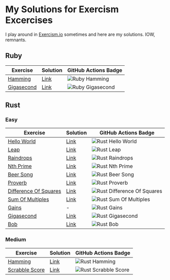 # My Solutions for Exercism Excercises

I play around in [Exercism.io](https://exercism.io/profiles/dopin) sometimes and here are my solutions.
IOW, remnants.

## Ruby

| Exercise | Solution | GitHub Actions Badge |
|--|--|--|
| [Hamming](ruby/hamming) | [Link](https://exercism.io/tracks/ruby/exercises/hamming/solutions/47527558af61fb5afd047fbb) | ![Ruby Hamming](https://github.com/dopin/exercism/workflows/Ruby%20Hamming/badge.svg) |
| [Gigasecond](ruby/gigasecond) | [Link]() | ![Ruby Gigasecond](https://github.com/dopin/exercism/workflows/Ruby%20Gigasecond/badge.svg) |

## Rust

### Easy

| Exercise | Solution | GitHub Actions Badge |
|--|--|--|
| [Hello World](rust/hello-world) | [Link](https://exercism.io/tracks/rust/exercises/hello-world/solutions/a00f1e85f03d4aac9539b4ecce982647) | ![Rust Hello World](https://github.com/dopin/exercism/workflows/Rust%20Hello%20World/badge.svg) |
| [Leap](rust/leap) | [Link](https://exercism.io/tracks/rust/exercises/leap/solutions/6ac07e7ecbd14175ac2cdb86fb59910b) | ![Rust Leap](https://github.com/dopin/exercism/workflows/Rust%20Leap/badge.svg) |
| [Raindrops](rust/raindrops) | [Link](https://exercism.io/tracks/rust/exercises/raindrops/solutions/71b7f8dfbfa840c381f19624d582b4e3) | ![Rust Raindrops](https://github.com/dopin/exercism/workflows/Rust%20Raindrops/badge.svg) |
| [Nth Prime](rust/nth-prime) | [Link](https://exercism.io/tracks/rust/exercises/nth-prime/solutions/64dab4c9c0e9429f8147240959206aea) | ![Rust Nth Prime](https://github.com/dopin/exercism/workflows/Rust%20Nth%20Prime/badge.svg) |
| [Beer Song](rust/beer-song) | [Link](https://exercism.io/tracks/rust/exercises/beer-song/solutions/84588627807440288b98c0c01ee30e91) | ![Rust Beer Song](https://github.com/dopin/exercism/workflows/Rust%20Beer%20Song/badge.svg) |
| [Proverb](rust/proverb) | [Link](https://exercism.io/tracks/rust/exercises/proverb/solutions/671777d5da1743d99ed1e3d158f453d6) | ![Rust Proverb](https://github.com/dopin/exercism/workflows/Rust%20Proverb/badge.svg) |
| [Difference Of Squares](rust/difference-of-squares) | [Link](https://exercism.io/tracks/rust/exercises/difference-of-squares/solutions/3db735f8362f4e3ab0e1938d529b474e) | ![Rust Difference Of Squares](https://github.com/dopin/exercism/workflows/Rust%20Difference%20Of%20Squares/badge.svg) |
| [Sum Of Multiples](rust/sum-of-multiples) | [Link](https://exercism.io/tracks/rust/exercises/sum-of-multiples/solutions/19b4f49ecbc843f5bab6156a3fa64aa4) | ![Rust Sum Of Multiples](https://github.com/dopin/exercism/workflows/Rust%20Sum%20Of%20Multiples/badge.svg) |
| [Gains](rust/sum-of-multiples) | - | ![Rust Gains](https://github.com/dopin/exercism/workflows/Rust%20Gains/badge.svg) |
| [Gigasecond](rust/gigasecond) | [Link](https://exercism.io/tracks/rust/exercises/gigasecond/solutions/720ba3b0255f4432b519f80159ca36b8) | ![Rust Gigasecond](https://github.com/dopin/exercism/workflows/Rust%20Gigasecond/badge.svg) |
| [Bob](rust/bob) | [Link](https://exercism.io/tracks/rust/exercises/bob/solutions/cb5522a2bfba46ecb751bafd821c0375) | ![Rust Bob](https://github.com/dopin/exercism/workflows/Rust%20Bob/badge.svg) |

### Medium

| Exercise | Solution | GitHub Actions Badge |
|--|--|--|
| [Hamming](rust/hamming) | [Link](https://exercism.io/tracks/rust/exercises/hamming/solutions/d734f892887149cfaf7a0d087af02efd) | ![Rust Hamming](https://github.com/dopin/exercism/workflows/Rust%20Hamming/badge.svg) |
| [Scrabble Score](rust/scrabble-score) | [Link](https://exercism.io/tracks/rust/exercises/scrabble-score/solutions/4fee20ee87d340b98a36b1d8d140d4a1) | ![Rust Scrabble Score](https://github.com/dopin/exercism/workflows/Rust%20Scrabble%20Score/badge.svg) |
